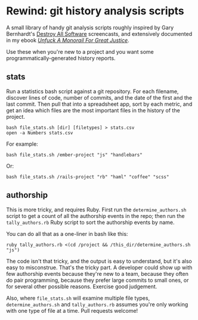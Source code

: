 # Rewind: git history analysis scripts

A small library of handy git analysis scripts
roughly inspired by Gary Bernhardt's [Destroy All
Software](https://www.destroyallsoftware.com/) screencasts, and
extensively documented in my ebook _[Unfuck A Monorail For Great
Justice](http://gilesbowkett.blogspot.com/2013/03/new-ebook-unfuck-monorail-for-great.html)_.

Use these when you're new to a project and you want some
programmatically-generated history reports.

## stats

Run a statistics bash script against a git repository. For each
filename, discover lines of code, number of commits, and the date of the
first and the last commit. Then pull that into a spreadsheet app, sort
by each metric, and get an idea which files are the most important files
in the history of the project.

    bash file_stats.sh [dir] [filetypes] > stats.csv
    open -a Numbers stats.csv

For example:

    bash file_stats.sh /ember-project "js" "handlebars"

Or:

    bash file_stats.sh /rails-project "rb" "haml" "coffee" "scss"

## authorship

This is more tricky, and requires Ruby. First run the
`determine_authors.sh` script to get a count of all the authorship
events in the repo; then run the `tally_authors.rb` Ruby script to sort
the authorship events by name.

You can do all that as a one-liner in bash like this:

    ruby tally_authors.rb <(cd /project && /this_dir/determine_authors.sh "js")

The code isn't that tricky, and the output is easy to understand, but
it's also easy to misconstrue. That's the tricky part. A developer
could show up with few authorship events because they're new to a team,
because they often do pair programming, because they prefer large
commits to small ones, or for several other possible reasons. Exercise
good judgement.

Also, where `file_stats.sh` will examine multiple file types,
`determine_authors.sh` and `tally_authors.rb` assumes you're only
working with one type of file at a time. Pull requests welcome!

